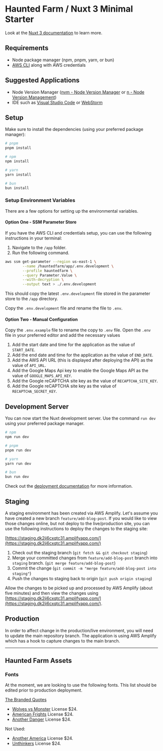 # Haunted Farm / Nuxt 3 Minimal Starter

Look at the [Nuxt 3 documentation](https://nuxt.com/docs/getting-started/introduction) to learn more.

## Requirements

- Node package manager (npm, pnpm, yarn, or bun)
- [AWS CLI](https://aws.amazon.com/cli/) along with AWS credentials

## Suggested Applications

- Node Version Manager ([nvm - Node Version Manager](https://github.com/nvm-sh/nvm) or [n - Node Version Management](https://github.com/tj/n))
- IDE such as [Visual Studio Code](https://code.visualstudio.com/) or [WebStorm](https://www.jetbrains.com/webstorm/)

## Setup

Make sure to install the dependencies (using your preferred package manager):

```bash
# pnpm
pnpm install

# npm
npm install

# yarn
yarn install

# bun
bun install
```

### Setup Environment Variables

There are a few options for setting up the environmental variables.

#### Option One - SSM Parameter Store

If you have the AWS CLI and credentials setup, you can use the following instructions in your terminal:

1. Navigate to the `/app` folder.
2. Run the following command.

```bash
aws ssm get-parameter --region us-east-1 \
        --name /hauntedfarm/app/.env.development \
        --profile hauntedfarm \
        --query Parameter.Value \
        --with-decryption \
        --output text > ./.env.development
```

This should copy the latest `.env.development` file stored in the parameter store to the `/app` directory.

Copy the `.env.development` file and rename the file to `.env`.

#### Option Two - Manual Configuration

Copy the `.env.example` file to rename the copy to `.env` file. Open the `.env` file in your preferred editor and 
add the necessary values

1. Add the start date and time for the application as the value of `START_DATE`.
2. Add the end date and time for the application as the value of `END_DATE`.
3. Add the AWS API URL (this is displayed after deploying the API) as the value of `API_URL`.
4. Add the Google Maps Api key to enable the Google Maps API as the value of `GOOGLE_MAPS_API_KEY`.
5. Add the Google reCAPTCHA site key as the value of `RECAPTCHA_SITE_KEY`.
6. Add the Google reCAPTCHA site key as the value of `RECAPTCHA_SECRET_KEY`.

## Development Server

You can now start the Nuxt development server. Use the command `run dev` using your preferred package manager.

```bash
# npm
npm run dev

# pnpm
pnpm run dev

# yarn
yarn run dev

# bun
bun run dev
```

Check out the [deployment documentation](https://nuxt.com/docs/getting-started/deployment) for more information.

## Staging

A staging environment has been created via AWS Amplify. Let's assume you have created a new branch `feature/add-blog-post`.
If you would like to view those changes online, but not deploy to the live/production site, you can use the following
instructions to deploy the changes to the staging site:

[https://staging.dk2ji6cxqtc31.amplifyapp.com/](https://staging.dk2ji6cxqtc31.amplifyapp.com/)

1. Check out the staging branch (`git fetch && git checkout staging`)
2. Merge your committed changes from `feature/add-blog-post` branch into `staging` branch. (`git merge feature/add-blog-post`)
3. Commit the change (`git commit -m "merge feature/add-blog-post into staging"`)
4. Push the changes to staging back to origin (`git push origin staging`)

Allow the changes to be picked up and processed by AWS Amplify (about five minutes) and then view the changes using
[https://staging.dk2ji6cxqtc31.amplifyapp.com/](https://staging.dk2ji6cxqtc31.amplifyapp.com/).

## Production

In order to affect change in the production/live environment, you will need to update the main repository branch.
The application is using AWS Amplify which has a hook to capture changes to the main branch.

---

## Haunted Farm Assets

### Fonts

At the moment, we are looking to use the following fonts. 
This list should be edited prior to production deployment.

[The Branded Quotes](https://thebrandedquotes.sellfy.store/)

- [Wolves vs Monster](https://thebrandedquotes.sellfy.store/p/wolves-vs-monster-retro-horror/) License $24.
- [American Frights](https://thebrandedquotes.sellfy.store/p/hkjuj6/) License $24.
- [Another Danger](https://thebrandedquotes.sellfy.store/p/lez5/) License $24.

Not Used:

- [Another America](https://thebrandedquotes.sellfy.store/p/eesw/) License $24.
- [Unthinkers](https://thebrandedquotes.sellfy.store/p/unthinkers-modern-horror-font/) License $24.

